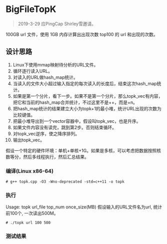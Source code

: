 # BigFileTopK
> 2019-3-29 应PingCap Shirley雪邀请。

100GB url 文件，使用 1GB 内存计算出出现次数 top100 的 url 和出现的次数。

## 设计思路
1. Linux下使用mmap映射待分析的URL文件。
2. 循环逐行读入URL。
3. 对读入的URL做hash_map统计。
4. 当读入的文件大小超过输入指定的每次读入的长度后，结束这次hash_map统计。
5. 如果是第一个分片，看下一步。如果不是第一个分片，那么topk_vec有内容，把它和当前的hash_map合并统计，不过这里不是++，而是+n。
6. 把hash_map统计的结果建立大小为topk+1的最小堆，统计URL出现的次数为比较键值。
7. 把最小堆导出到一个vector容器中，假设叫topk_vec，也是升序。
8. 如果文件内容没有读完，跳到第2步。否则结束循环。
9. 对topk_vec逆序，使之降序排列。
10. 输出topk_vec。

假设一个特定的硬件环境：单机+单核+1G。如果是多核，可以考虑把数据按照核数等分，然后多线程执行，然后汇总结果。

### 编译(Linux x86-64)
```
# g++ topk.cpp -O3 -Wno-deprecated -std=c++11 -o topk
```
### 执行
Usage: topk url_file top_num once_size(MB)
假设输入的URL文件名为url, 统计前100个, 一次读出500M。
```
# ./topk url 100 500
```

### 测试结果
